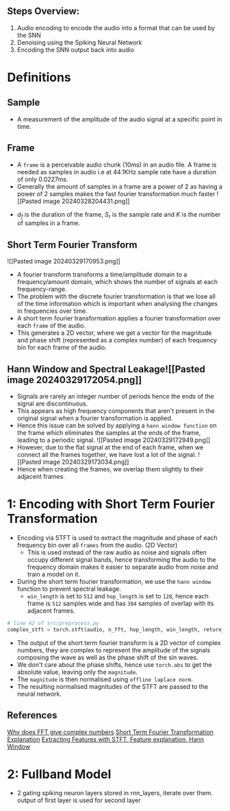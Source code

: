 ## Steps Overview: 
1. Audio encoding to encode the audio into a format that can be used by the SNN
2. Denoising using the Spiking Neural Network 
3. Encoding the SNN output back into audio

# Definitions
## Sample
* A measurement of the amplitude of the audio signal at a specific point in time.
## Frame
- A `frame` is a perceivable audio chunk (10ms) in an audio file. A frame is needed as samples in audio i.e at 44.1KHz sample rate have a duration of only 0.0227ms. 
- Generally the amount of samples in a frame are a power of 2 as having a power of 2 samples makes the fast fourier transformation much faster
![[Pasted image 20240328204431.png]]
* $d_f$ is the duration of the frame, $S_r$ is the sample rate and $K$ is the number of samples in a frame.

## Short Term Fourier Transform
![[Pasted image 20240329170953.png]]
* A fourier transform transforms a time/amplitude domain to a frequency/amount domain, which shows the number of signals at each frequency-range.
* The problem with the discrete fourier transformation is that we lose all of the time information which is important when analysing the changes in frequencies over time.
* A short term fourier transformation applies a fourier transformation over each `frame` of the audio.
* This generates a 2D vector, where we get a vector for the magnitude and phase shift (represented as a complex number) of each frequency bin for each frame of the audio.

## Hann Window and Spectral Leakage![[Pasted image 20240329172054.png]]
* Signals are rarely an integer number of periods hence the ends of the signal are discontinuous.
* This appears as high frequency components that aren't present in the original signal when a fourier transformation is applied.
* Hence this issue can be solved by applying a `hann window function` on the frame which eliminates the samples at the ends of the frame, leading to a periodic signal.
![[Pasted image 20240329172949.png]]
* However, due to the flat signal at the end of each frame, when we connect all the frames together, we have lost a lot of the signal.
![[Pasted image 20240329173034.png]]
* Hence when creating the frames, we overlap them slightly to their adjacent frames.
# 1: Encoding with Short Term Fourier Transformation
* Encoding via STFT is used to extract the magnitude and phase of each frequency bin over all `frames` from the audio. (2D Vector)
	* This is used instead of the raw audio as noise and signals often occupy different signal bands, hence transforming the audio to the frequency domain makes it easier to separate audio from noise and train a model on it.
* During the short term fourier transformation, we use the `hann window` function to prevent spectral leakage. 
	* `win_length` is set to `512` and `hop_length` is set to `128`, hence each frame is `512` samples wide and has `384` samples of overlap with its adjacent frames.
```python
# line 42 of src/preprocess.py
complex_stft = torch.stft(audio, n_fft, hop_length, win_length, return_complex=True, window=torch.hann_window(n_fft))
```
* The output of the short term fourier transform is a 2D vector of complex numbers, they are complex to represent the amplitude of the signals composing the wave as well as the phase shift of the sin waves.
* We don't care about the phase shifts, hence use `torch.abs` to get the absolute value, leaving only the `magnitude`.
* The `magnitude` is then normalised using `offline laplace norm`.
* The resulting normalised magnitudes of the STFT are passed to the neural network.

## References 
[Why does FFT give complex numbers](https://stackoverflow.com/questions/10304532/why-does-fft-produce-complex-numbers-instead-of-real-numbers)
[Short Term Fourier Transformation Explanation](https://www.youtube.com/watch?v=-Yxj3yfvY-4&t=1s)
[Extracting Features with STFT, Feature explanation, Hann Window](https://www.youtube.com/watch?v=8A-W1xk7qs8&list=PL-wATfeyAMNqIee7cH3q1bh4QJFAaeNv0&index=7)

# 2: Fullband Model
* 2 gating spiking neuron layers stored in rnn_layers, iterate over them. output of first layer is used for second layer